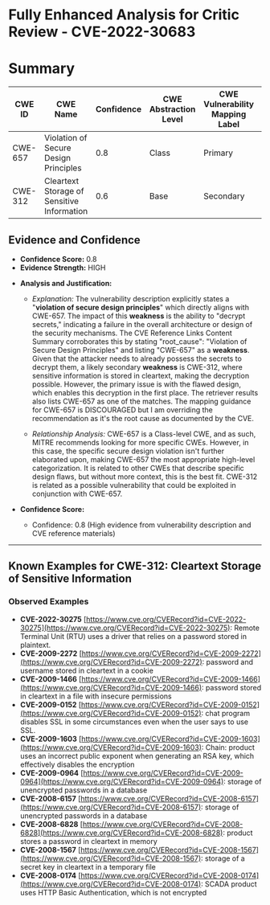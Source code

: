 # Fully Enhanced Analysis for Critic Review - CVE-2022-30683

# Summary
| CWE ID | CWE Name | Confidence | CWE Abstraction Level | CWE Vulnerability Mapping Label | CWE-Vulnerability Mapping Notes |
|---|---|---|---|---|---|
| CWE-657 | Violation of Secure Design Principles | 0.8 | Class | Primary | Allowed-with-Review |
| CWE-312 | Cleartext Storage of Sensitive Information | 0.6 | Base | Secondary | Allowed |

## Evidence and Confidence

*   **Confidence Score:** 0.8
*   **Evidence Strength:** HIGH

- **Analysis and Justification:**  
  - *Explanation:* The vulnerability description explicitly states a "**violation of secure design principles**" which directly aligns with CWE-657. The impact of this **weakness** is the ability to "decrypt secrets," indicating a failure in the overall architecture or design of the security mechanisms. The CVE Reference Links Content Summary corroborates this by stating "root_cause": "Violation of Secure Design Principles" and listing "CWE-657" as a **weakness**. Given that the attacker needs to already possess the secrets to decrypt them, a likely secondary **weakness** is CWE-312, where sensitive information is stored in cleartext, making the decryption possible. However, the primary issue is with the flawed design, which enables this decryption in the first place. The retriever results also lists CWE-657 as one of the matches. The mapping guidance for CWE-657 is DISCOURAGED but I am overriding the recommendation as it's the root cause as documented by the CVE.

  - *Relationship Analysis:* CWE-657 is a Class-level CWE, and as such, MITRE recommends looking for more specific CWEs. However, in this case, the specific secure design violation isn't further elaborated upon, making CWE-657 the most appropriate high-level categorization. It is related to other CWEs that describe specific design flaws, but without more context, this is the best fit. CWE-312 is related as a possible vulnerability that could be exploited in conjunction with CWE-657.

- **Confidence Score:**
  - Confidence: 0.8 (High evidence from vulnerability description and CVE reference materials)

---



## Known Examples for CWE-312: Cleartext Storage of Sensitive Information
### Observed Examples
- **CVE-2022-30275** [https://www.cve.org/CVERecord?id=CVE-2022-30275](https://www.cve.org/CVERecord?id=CVE-2022-30275): Remote Terminal Unit (RTU) uses a driver that relies on a password stored in plaintext.
- **CVE-2009-2272** [https://www.cve.org/CVERecord?id=CVE-2009-2272](https://www.cve.org/CVERecord?id=CVE-2009-2272): password and username stored in cleartext in a cookie
- **CVE-2009-1466** [https://www.cve.org/CVERecord?id=CVE-2009-1466](https://www.cve.org/CVERecord?id=CVE-2009-1466): password stored in cleartext in a file with insecure permissions
- **CVE-2009-0152** [https://www.cve.org/CVERecord?id=CVE-2009-0152](https://www.cve.org/CVERecord?id=CVE-2009-0152): chat program disables SSL in some circumstances even when the user says to use SSL.
- **CVE-2009-1603** [https://www.cve.org/CVERecord?id=CVE-2009-1603](https://www.cve.org/CVERecord?id=CVE-2009-1603): Chain: product uses an incorrect public exponent when generating an RSA key, which effectively disables the encryption
- **CVE-2009-0964** [https://www.cve.org/CVERecord?id=CVE-2009-0964](https://www.cve.org/CVERecord?id=CVE-2009-0964): storage of unencrypted passwords in a database
- **CVE-2008-6157** [https://www.cve.org/CVERecord?id=CVE-2008-6157](https://www.cve.org/CVERecord?id=CVE-2008-6157): storage of unencrypted passwords in a database
- **CVE-2008-6828** [https://www.cve.org/CVERecord?id=CVE-2008-6828](https://www.cve.org/CVERecord?id=CVE-2008-6828): product stores a password in cleartext in memory
- **CVE-2008-1567** [https://www.cve.org/CVERecord?id=CVE-2008-1567](https://www.cve.org/CVERecord?id=CVE-2008-1567): storage of a secret key in cleartext in a temporary file
- **CVE-2008-0174** [https://www.cve.org/CVERecord?id=CVE-2008-0174](https://www.cve.org/CVERecord?id=CVE-2008-0174): SCADA product uses HTTP Basic Authentication, which is not encrypted
